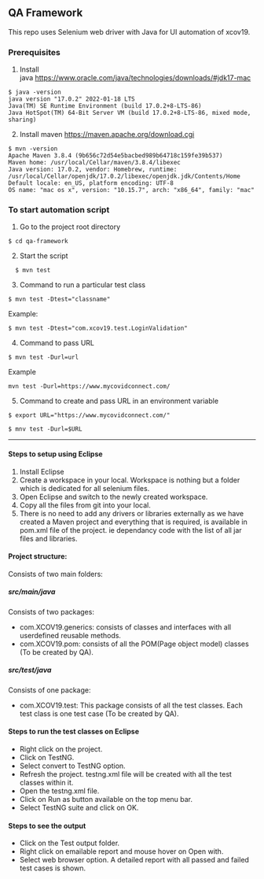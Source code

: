 ## QA Framework

This repo uses Selenium web driver with Java for UI automation of xcov19.

### Prerequisites

1. Install java https://www.oracle.com/java/technologies/downloads/#jdk17-mac

```
$ java -version
java version "17.0.2" 2022-01-18 LTS
Java(TM) SE Runtime Environment (build 17.0.2+8-LTS-86)
Java HotSpot(TM) 64-Bit Server VM (build 17.0.2+8-LTS-86, mixed mode, sharing)
```

2. Install maven https://maven.apache.org/download.cgi
```
$ mvn -version
Apache Maven 3.8.4 (9b656c72d54e5bacbed989b64718c159fe39b537)
Maven home: /usr/local/Cellar/maven/3.8.4/libexec
Java version: 17.0.2, vendor: Homebrew, runtime: /usr/local/Cellar/openjdk/17.0.2/libexec/openjdk.jdk/Contents/Home
Default locale: en_US, platform encoding: UTF-8
OS name: "mac os x", version: "10.15.7", arch: "x86_64", family: "mac"
```
### To start automation script

1. Go to the project root directory
```
$ cd qa-framework
```
2. Start the script
```
  $ mvn test
```
3. Command to run a particular test class
```
$ mvn test -Dtest="classname"
```
Example: 
``` 
$ mvn test -Dtest="com.xcov19.test.LoginValidation"
```
4. Command to pass URL  
```
$ mvn test -Durl=url
```
Example
```
mvn test -Durl=https://www.mycovidconnect.com/
```
5. Command to create and pass URL in an environment variable
```
$ export URL="https://www.mycovidconnect.com/"

$ mnv test -Durl=$URL
```
----------------------------------------------------------------------------------------------------------
#### Steps to setup using Eclipse
1. Install Eclipse
2. Create  a workspace in your local. Workspace is nothing but a folder which is dedicated for all selenium files.
3. Open Eclipse and switch to the newly created workspace.
4. Copy all the files from git into your local.
5. There is no need to add any drivers or libraries externally as we have created a Maven project and everything that is required, is available in pom.xml file of the project. ie dependancy code with the list of all jar files and libraries.

#### Project structure:
Consists of two main folders: 
##### src/main/java 
Consists of two packages:
- com.XCOV19.generics: consists of classes and interfaces with all userdefined reusable methods.
- com.XCOV19.pom: consists of all the POM(Page object model) classes (To be created by QA).


##### src/test/java
Consists of one package:
 - com.XCOV19.test: This package consists of all the test classes. Each test class is one test case (To be created by QA).

#### Steps to run the test classes on Eclipse
- Right click on the project.
- Click on TestNG.
- Select convert to TestNG option. 
- Refresh the project.  testng.xml file will be created with all the test classes within it.
- Open the testng.xml file.
- Click on Run as button available on the top menu bar.
- Select TestNG suite and click on OK.

#### Steps to see the output
- Click on the Test output folder.
- Right click on emailable report and mouse hover on Open with.
- Select web browser option. A detailed report with all passed and failed test cases is shown.
